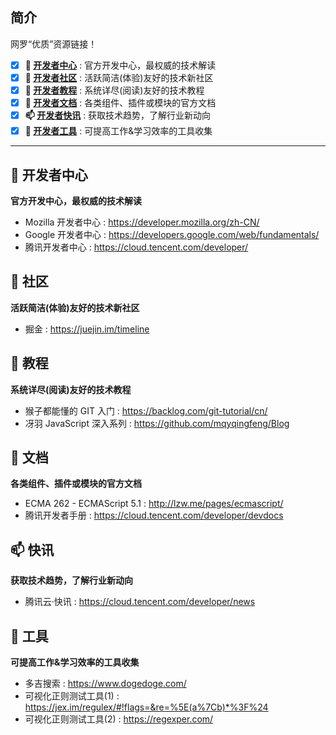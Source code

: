 ## 简介

网罗“优质”资源链接！

- [x] **🏡 [开发者中心](#开发者中心)** : 官方开发中心，最权威的技术解读
- [x] **🎉 [开发者社区](#社区)** : 活跃简洁(体验)友好的技术新社区
- [x] **📐 [开发者教程](#教程)** : 系统详尽(阅读)友好的技术教程
- [x] **📰 [开发者文档](#文档)** : 各类组件、插件或模块的官方文档
- [x] **📫 [开发者快讯](#快讯)** : 获取技术趋势，了解行业新动向
- [x] **🚀 [开发者工具](#工具)** : 可提高工作&学习效率的工具收集

---

## 🏡 开发者中心

**官方开发中心，最权威的技术解读**

- Mozilla 开发者中心 : https://developer.mozilla.org/zh-CN/
- Google 开发者中心 : https://developers.google.com/web/fundamentals/
- 腾讯开发者中心 : https://cloud.tencent.com/developer/

## 🎉 社区

**活跃简洁(体验)友好的技术新社区**

- 掘金 : https://juejin.im/timeline

## 📐 教程

**系统详尽(阅读)友好的技术教程**

- 猴子都能懂的 GIT 入门 : https://backlog.com/git-tutorial/cn/
- 冴羽 JavaScript 深入系列 : https://github.com/mqyqingfeng/Blog

## 📰 文档

**各类组件、插件或模块的官方文档**

- ECMA 262 - ECMAScript 5.1 : http://lzw.me/pages/ecmascript/
- 腾讯开发者手册 : https://cloud.tencent.com/developer/devdocs

## 📫 快讯

**获取技术趋势，了解行业新动向**

- 腾讯云·快讯 : https://cloud.tencent.com/developer/news

## 🚀 工具

**可提高工作&学习效率的工具收集**

- 多吉搜索 : https://www.dogedoge.com/
- 可视化正则测试工具(1) : https://jex.im/regulex/#!flags=&re=%5E(a%7Cb)*%3F%24
- 可视化正则测试工具(2) : https://regexper.com/
